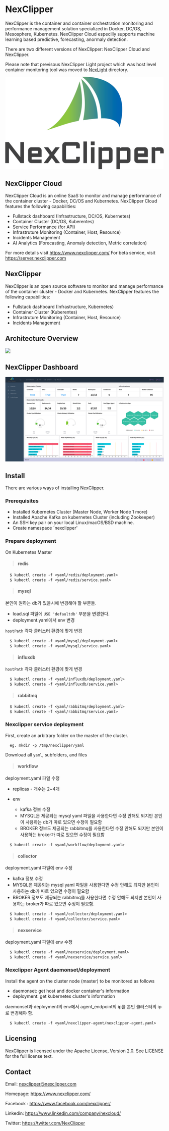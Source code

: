 # NexClipper

NexClipper is the container and container orchestration monitoring and performance management solution specialized in Docker, DC/OS, Mesosphere, Kubernetes. NexClipper Cloud especilly supports machine learning based predictive, forecasting, anormaly detection.

There are two different versions of NexClipper: NexClipper Cloud and NexClipper.

Please note that previsous NexClipper Light project which was host level container monitoring tool was moved to [NexLight](https://github.com/NexClipper/NexClipper/tree/master/NexLight) directory.

![](docs/images/logo1.png)

## NexClipper Cloud

NexClipper Cloud is an online SaaS to monitor and manage performance of the container cluster -  Docker, DC/OS and Kubernetes.
NexClipper Cloud features the following capabilities:
- Fullstack dashboard (Infrastructure, DC/OS, Kubernetes)
- Container Cluster (DC/OS, Kuberentes)
- Service Performance (for API)
- Infrastruture Monitoring (Container, Host, Resource)
- Incidents Management
- AI Analytics (Forecasting, Anomaly detection, Metric correlation)

For more details visit  https://www.nexclipper.com/
For beta service, visit https://server.nexclipper.com

## NexClipper  

NexClipper is an open source software to monitor and manage performance of the container cluster -  Docker and Kubernetes.
NexClipper features the following capabilities:
- Fullstack dashboard (Infrastructure, Kubernetes)
- Container Cluster (Kuberentes)
- Infrastruture Monitoring (Container, Host, Resource)
- Incidents Management

## Architecture Overview

![](docs/images/NexClipper_Architecture_updated.png)

## NexClipper Dashboard

![](docs/images/NexClipper_dashboard.png)

## Install

There are various ways of installing NexClipper.

### Prerequisites

- Installed Kubernetes Cluster (Master Node, Worker Node 1 more)
- Installed Apache Kafka on kubernetes Cluster (including Zookeeper)
- An SSH key pair on your local Linux/macOS/BSD machine.
- Create namespace `nexclipper'

### Prepare deployment

On Kubernetes Master

> #### redis

      $ kubectl create -f <yaml/redis/deployment.yaml>
      $ kubectl create -f <yaml/redis/service.yaml>

> #### mysql

본인이 원하는 db가 있을시에 변경해야 할 부분들.

- load.sql 파일에 `USE 'defaultdb'` 부분을 변경한다.
- deployment.yaml에서 env 변경

`hostPath` 각자 클러스터 환경에 맞게 변경

      $ kubectl create -f <yaml/mysql/deployment.yaml>
      $ kubectl create -f <yaml/mysql/service.yaml>

> #### influxdb

`hostPath` 각자 클러스터 환경에 맞게 변경

      $ kubectl create -f <yaml/influxdb/deployment.yaml>
      $ kubectl create -f <yaml/influxdb/service.yaml>

> #### rabbitmq

      $ kubectl create -f <yaml/rabbitmq/deployment.yaml>
      $ kubectl create -f <yaml/rabbitmq/service.yaml>

### Nexclipper service deployment
First, create an arbitrary folder on the master of the cluster.

      eg. mkdir -p /tmp/nexclipper/yaml

Download all `yaml`, subfolders, and files

> #### workflow

deployment.yaml 파일 수정
- replicas
      - 개수는 2~4개
      
- env
  - kafka 정보 수정
  - MYSQL은 제공되는 mysql yaml 파일을 사용한다면 수정 안해도 되지만 본인이 사용하는 db가 따로 있으면 수정이 필요함
  - BROKER 정보도 제공되는 rabbitmq를 사용한다면 수정 안해도 되지만 본인이 사용하는 broker가 따로 있으면 수정이 필요함
```
  $ kubectl create -f <yaml/workflow/deployment.yaml>
```
> #### collector

deployment.yaml 파일에 env 수정
- kafka 정보 수정
- MYSQL은 제공되는 mysql yaml 파일을 사용한다면 수정 안해도 되지만 본인이 사용하는 db가 따로 있으면 수정이 필요함
- BROKER 정보도 제공되는 rabbitmq를 사용한다면 수정 안해도 되지만 본인이 사용하는 broker가 따로 있으면 수정이 필요함.

```
  $ kubectl create -f <yaml/collector/deployment.yaml>
  $ kubectl create -f <yaml/collector/service.yaml>
```
> #### nexservice

deployment.yaml 파일에 env 수정

      $ kubectl create -f <yaml/nexservice/deployment.yaml>
      $ kubectl create -f <yaml/nexservice/service.yaml>


### Nexclipper Agent daemonset/deployment
Install the agent on the cluster node (master) to be monitored as follows
- daemonset: get host and docker container's information
- deployment: get kubernetes cluster's information

daemonset과 deployment의 env에서 agent_endpoint의 ip를 본인 클러스터의  ip로 변경해야 함.

      $ kubectl create -f <yaml/nexclipper-agent/nexclipper-agent.yaml>


## Licensing

NexClipper is licensed under the Apache License, Version 2.0. See [LICENSE](https://github.com/NexClipper/NexClipper/blob/master/LICENSE) for the full license text.

## Contact

Email: nexclipper@nexclipper.com

Homepage: https://www.nexclipper.com/

Facebook : https://www.facebook.com/nexclipper/

Linkedin: https://www.linkedin.com/company/nexcloud/

Twitter: https://twitter.com/NexClipper

